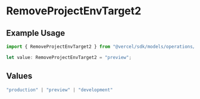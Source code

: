 # RemoveProjectEnvTarget2

## Example Usage

```typescript
import { RemoveProjectEnvTarget2 } from "@vercel/sdk/models/operations/removeprojectenv.js";

let value: RemoveProjectEnvTarget2 = "preview";
```

## Values

```typescript
"production" | "preview" | "development"
```